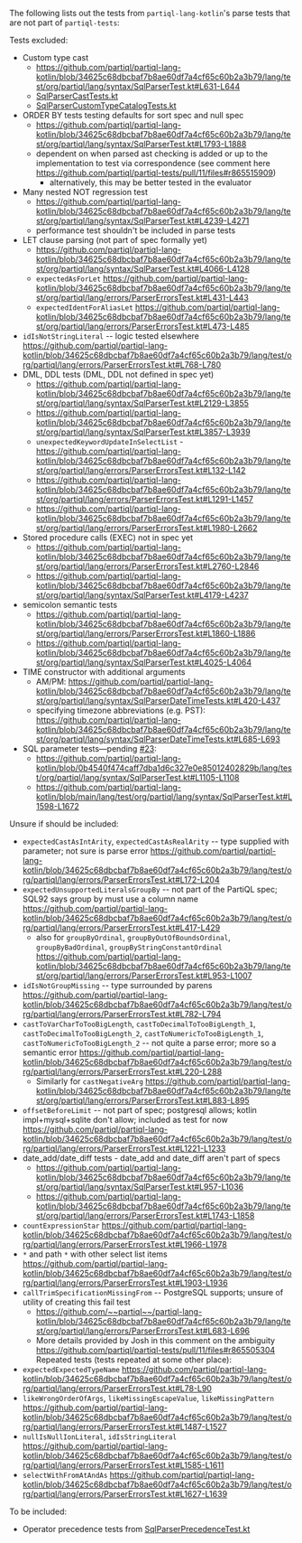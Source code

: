 The following lists out the tests from `partiql-lang-kotlin`'s parse tests that are not part of `partiql-tests`:

Tests excluded:
- Custom type cast
  - https://github.com/partiql/partiql-lang-kotlin/blob/34625c68dbcbaf7b8ae60df7a4cf65c60b2a3b79/lang/test/org/partiql/lang/syntax/SqlParserTest.kt#L631-L644
  - [SqlParserCastTests.kt](https://github.com/partiql/partiql-lang-kotlin/blob/34625c68dbcbaf7b8ae60df7a4cf65c60b2a3b79/lang/test/org/partiql/lang/syntax/SqlParserCastTests.kt)
  - [SqlParserCustomTypeCatalogTests.kt](https://github.com/partiql/partiql-lang-kotlin/blob/34625c68dbcbaf7b8ae60df7a4cf65c60b2a3b79/lang/test/org/partiql/lang/syntax/SqlParserCustomTypeCatalogTests.kt) 
- ORDER BY tests testing defaults for sort spec and null spec
  - https://github.com/partiql/partiql-lang-kotlin/blob/34625c68dbcbaf7b8ae60df7a4cf65c60b2a3b79/lang/test/org/partiql/lang/syntax/SqlParserTest.kt#L1793-L1888
  - dependent on when parsed ast checking is added or up to the implementation to test via correspondence (see comment here https://github.com/partiql/partiql-tests/pull/11/files#r865515909)
    - alternatively, this may be better tested in the evaluator
- Many nested NOT regression test
  - https://github.com/partiql/partiql-lang-kotlin/blob/34625c68dbcbaf7b8ae60df7a4cf65c60b2a3b79/lang/test/org/partiql/lang/syntax/SqlParserTest.kt#L4239-L4271
  - performance test shouldn't be included in parse tests
- LET clause parsing (not part of spec formally yet)
  - https://github.com/partiql/partiql-lang-kotlin/blob/34625c68dbcbaf7b8ae60df7a4cf65c60b2a3b79/lang/test/org/partiql/lang/syntax/SqlParserTest.kt#L4066-L4128
  - `expectedAsForLet` https://github.com/partiql/partiql-lang-kotlin/blob/34625c68dbcbaf7b8ae60df7a4cf65c60b2a3b79/lang/test/org/partiql/lang/errors/ParserErrorsTest.kt#L431-L443
  - `expectedIdentForAliasLet` https://github.com/partiql/partiql-lang-kotlin/blob/34625c68dbcbaf7b8ae60df7a4cf65c60b2a3b79/lang/test/org/partiql/lang/errors/ParserErrorsTest.kt#L473-L485
- `idIsNotStringLiteral` -- logic tested elsewhere
https://github.com/partiql/partiql-lang-kotlin/blob/34625c68dbcbaf7b8ae60df7a4cf65c60b2a3b79/lang/test/org/partiql/lang/errors/ParserErrorsTest.kt#L768-L780
- DML, DDL tests (DML, DDL not defined in spec yet)
  - https://github.com/partiql/partiql-lang-kotlin/blob/34625c68dbcbaf7b8ae60df7a4cf65c60b2a3b79/lang/test/org/partiql/lang/syntax/SqlParserTest.kt#L2129-L3855
  - https://github.com/partiql/partiql-lang-kotlin/blob/34625c68dbcbaf7b8ae60df7a4cf65c60b2a3b79/lang/test/org/partiql/lang/syntax/SqlParserTest.kt#L3857-L3939
  - `unexpectedKeywordUpdateInSelectList` - https://github.com/partiql/partiql-lang-kotlin/blob/34625c68dbcbaf7b8ae60df7a4cf65c60b2a3b79/lang/test/org/partiql/lang/errors/ParserErrorsTest.kt#L132-L142
  - https://github.com/partiql/partiql-lang-kotlin/blob/34625c68dbcbaf7b8ae60df7a4cf65c60b2a3b79/lang/test/org/partiql/lang/errors/ParserErrorsTest.kt#L1291-L1457
  - https://github.com/partiql/partiql-lang-kotlin/blob/34625c68dbcbaf7b8ae60df7a4cf65c60b2a3b79/lang/test/org/partiql/lang/errors/ParserErrorsTest.kt#L1980-L2662
- Stored procedure calls (EXEC) not in spec yet
  - https://github.com/partiql/partiql-lang-kotlin/blob/34625c68dbcbaf7b8ae60df7a4cf65c60b2a3b79/lang/test/org/partiql/lang/errors/ParserErrorsTest.kt#L2760-L2846
  - https://github.com/partiql/partiql-lang-kotlin/blob/34625c68dbcbaf7b8ae60df7a4cf65c60b2a3b79/lang/test/org/partiql/lang/syntax/SqlParserTest.kt#L4179-L4237
- semicolon semantic tests
  - https://github.com/partiql/partiql-lang-kotlin/blob/34625c68dbcbaf7b8ae60df7a4cf65c60b2a3b79/lang/test/org/partiql/lang/errors/ParserErrorsTest.kt#L1860-L1886
  - https://github.com/partiql/partiql-lang-kotlin/blob/34625c68dbcbaf7b8ae60df7a4cf65c60b2a3b79/lang/test/org/partiql/lang/syntax/SqlParserTest.kt#L4025-L4064
- TIME constructor with additional arguments
  - AM/PM: https://github.com/partiql/partiql-lang-kotlin/blob/34625c68dbcbaf7b8ae60df7a4cf65c60b2a3b79/lang/test/org/partiql/lang/syntax/SqlParserDateTimeTests.kt#L420-L437
  - specifying timezone abbreviations (e.g. PST): https://github.com/partiql/partiql-lang-kotlin/blob/34625c68dbcbaf7b8ae60df7a4cf65c60b2a3b79/lang/test/org/partiql/lang/syntax/SqlParserDateTimeTests.kt#L685-L693
- SQL parameter tests—pending [#23](https://github.com/partiql/partiql-docs/issues/23):
  - https://github.com/partiql/partiql-lang-kotlin/blob/0b4540f474caff7dba1d6c327e0e85012402829b/lang/test/org/partiql/lang/syntax/SqlParserTest.kt#L1105-L1108
  - https://github.com/partiql/partiql-lang-kotlin/blob/main/lang/test/org/partiql/lang/syntax/SqlParserTest.kt#L1598-L1672

Unsure if should be included:
- `expectedCastAsIntArity`, `expectedCastAsRealArity` -- type supplied with parameter; not sure is parse error
https://github.com/partiql/partiql-lang-kotlin/blob/34625c68dbcbaf7b8ae60df7a4cf65c60b2a3b79/lang/test/org/partiql/lang/errors/ParserErrorsTest.kt#L172-L204
- `expectedUnsupportedLiteralsGroupBy` -- not part of the PartiQL spec; SQL92 says group by must use a column name
https://github.com/partiql/partiql-lang-kotlin/blob/34625c68dbcbaf7b8ae60df7a4cf65c60b2a3b79/lang/test/org/partiql/lang/errors/ParserErrorsTest.kt#L417-L429
  - also for `groupByOrdinal`, `groupByOutOfBoundsOrdinal`, `groupByBadOrdinal`, `groupByStringConstantOrdinal` https://github.com/partiql/partiql-lang-kotlin/blob/34625c68dbcbaf7b8ae60df7a4cf65c60b2a3b79/lang/test/org/partiql/lang/errors/ParserErrorsTest.kt#L953-L1007
- `idIsNotGroupMissing` -- type surrounded by parens
https://github.com/partiql/partiql-lang-kotlin/blob/34625c68dbcbaf7b8ae60df7a4cf65c60b2a3b79/lang/test/org/partiql/lang/errors/ParserErrorsTest.kt#L782-L794
- `castToVarCharToTooBigLength`, `castToDecimalToTooBigLength_1`, `castToDecimalToTooBigLength_2`, `castToNumericToTooBigLength_1`, `castToNumericToTooBigLength_2` -- not quite a parse error; more so a semantic error
https://github.com/partiql/partiql-lang-kotlin/blob/34625c68dbcbaf7b8ae60df7a4cf65c60b2a3b79/lang/test/org/partiql/lang/errors/ParserErrorsTest.kt#L220-L288
  - Similarly for `castNegativeArg`
  https://github.com/partiql/partiql-lang-kotlin/blob/34625c68dbcbaf7b8ae60df7a4cf65c60b2a3b79/lang/test/org/partiql/lang/errors/ParserErrorsTest.kt#L883-L895
- `offsetBeforeLimit` -- not part of spec; postgresql allows; kotlin impl+mysql+sqlite don't allow; included as test for now
https://github.com/partiql/partiql-lang-kotlin/blob/34625c68dbcbaf7b8ae60df7a4cf65c60b2a3b79/lang/test/org/partiql/lang/errors/ParserErrorsTest.kt#L1221-L1233
- date_add/date_diff tests - date_add and date_diff aren't part of specs
  - https://github.com/partiql/partiql-lang-kotlin/blob/34625c68dbcbaf7b8ae60df7a4cf65c60b2a3b79/lang/test/org/partiql/lang/syntax/SqlParserTest.kt#L957-L1036
  - https://github.com/partiql/partiql-lang-kotlin/blob/34625c68dbcbaf7b8ae60df7a4cf65c60b2a3b79/lang/test/org/partiql/lang/errors/ParserErrorsTest.kt#L1743-L1858
- `countExpressionStar`
https://github.com/partiql/partiql-lang-kotlin/blob/34625c68dbcbaf7b8ae60df7a4cf65c60b2a3b79/lang/test/org/partiql/lang/errors/ParserErrorsTest.kt#L1966-L1978
- `*` and path `*` with other select list items
https://github.com/partiql/partiql-lang-kotlin/blob/34625c68dbcbaf7b8ae60df7a4cf65c60b2a3b79/lang/test/org/partiql/lang/errors/ParserErrorsTest.kt#L1903-L1936
- `callTrimSpecificationMissingFrom` -- PostgreSQL supports; unsure of utility of creating this fail test
  - https://github.com/~~partiql~~/partiql-lang-kotlin/blob/34625c68dbcbaf7b8ae60df7a4cf65c60b2a3b79/lang/test/org/partiql/lang/errors/ParserErrorsTest.kt#L683-L696
  - More details provided by Josh in this comment on the ambiguity https://github.com/partiql/partiql-tests/pull/11/files#r865505304
Repeated tests (tests repeated at some other place):
- `expectedExpectedTypeName`
https://github.com/partiql/partiql-lang-kotlin/blob/34625c68dbcbaf7b8ae60df7a4cf65c60b2a3b79/lang/test/org/partiql/lang/errors/ParserErrorsTest.kt#L78-L90
- `likeWrongOrderOfArgs`, `likeMissingEscapeValue`, `likeMissingPattern`
https://github.com/partiql/partiql-lang-kotlin/blob/34625c68dbcbaf7b8ae60df7a4cf65c60b2a3b79/lang/test/org/partiql/lang/errors/ParserErrorsTest.kt#L1487-L1527
- `nullIsNullIonLiteral`, `idIsStringLiteral`
https://github.com/partiql/partiql-lang-kotlin/blob/34625c68dbcbaf7b8ae60df7a4cf65c60b2a3b79/lang/test/org/partiql/lang/errors/ParserErrorsTest.kt#L1585-L1611
- `selectWithFromAtAndAs`
https://github.com/partiql/partiql-lang-kotlin/blob/34625c68dbcbaf7b8ae60df7a4cf65c60b2a3b79/lang/test/org/partiql/lang/errors/ParserErrorsTest.kt#L1627-L1639

To be included:
- Operator precedence tests from [SqlParserPrecedenceTest.kt](https://github.com/partiql/partiql-lang-kotlin/blob/34625c68dbcbaf7b8ae60df7a4cf65c60b2a3b79/lang/test/org/partiql/lang/syntax/SqlParserPrecedenceTest.kt)